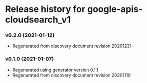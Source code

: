 # Release history for google-apis-cloudsearch_v1

### v0.2.0 (2021-01-12)

* Regenerated from discovery document revision 20201231

### v0.1.0 (2021-01-07)

* Regenerated using generator version 0.1.1
* Regenerated from discovery document revision 20201110

